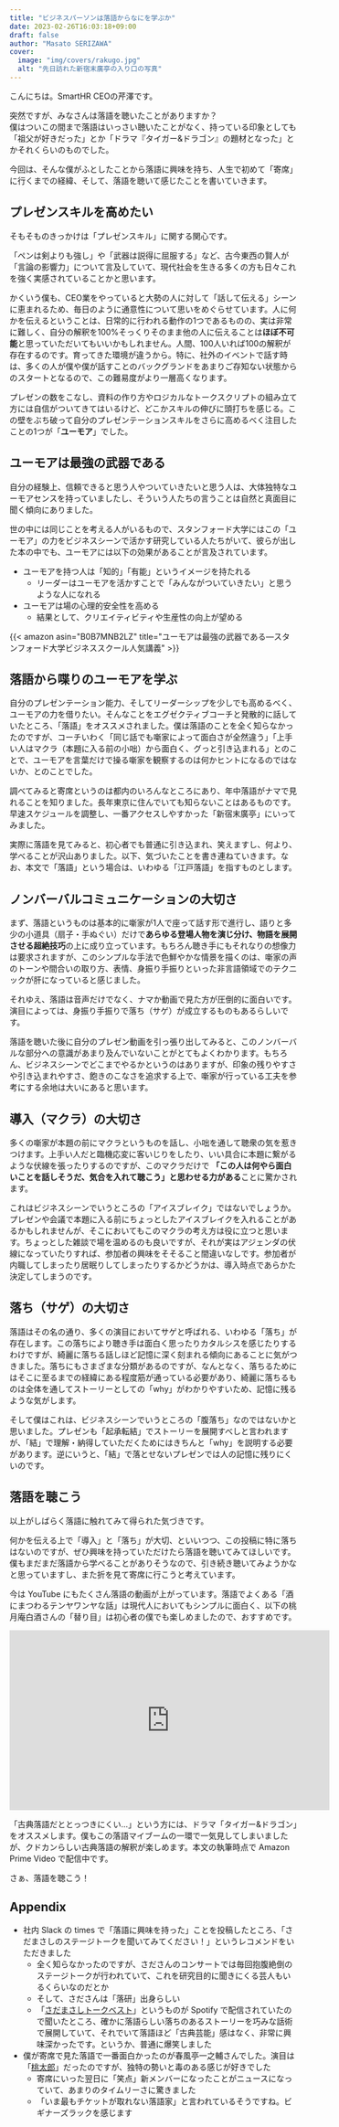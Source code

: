 ```yaml
---
title: "ビジネスパーソンは落語からなにを学ぶか"
date: 2023-02-26T16:03:18+09:00
draft: false
author: "Masato SERIZAWA"
cover:
  image: "img/covers/rakugo.jpg"
  alt: "先日訪れた新宿末廣亭の入り口の写真"
---
```


こんにちは。SmartHR CEOの芹澤です。

突然ですが、みなさんは落語を聴いたことがありますか？\
僕はついこの間まで落語はいっさい聴いたことがなく、持っている印象としても「祖父が好きだった」とか「ドラマ『タイガー&ドラゴン』の題材となった」とかそれくらいのものでした。

今回は、そんな僕がふとしたことから落語に興味を持ち、人生で初めて「寄席」に行くまでの経緯、そして、落語を聴いて感じたことを書いていきます。

## プレゼンスキルを高めたい

そもそものきっかけは「プレゼンスキル」に関する関心です。

「ペンは剣よりも強し」や「武器は説得に屈服する」など、古今東西の賢人が「言論の影響力」について言及していて、現代社会を生きる多くの方も日々これを強く実感されていることかと思います。

かくいう僕も、CEO業をやっていると大勢の人に対して「話して伝える」シーンに恵まれるため、毎日のように通意性について思いをめぐらせています。人に何かを伝えるということは、日常的に行われる動作の1つであるものの、実は非常に難しく、自分の解釈を100%そっくりそのまま他の人に伝えることは**ほぼ不可能**と思っていただいてもいいかもしれません。人間、100人いれば100の解釈が存在するのです。育ってきた環境が違うから。特に、社外のイベントで話す時は、多くの人が僕や僕が話すことのバックグランドをあまりご存知ない状態からのスタートとなるので、この難易度がより一層高くなります。

プレゼンの数をこなし、資料の作り方やロジカルなトークスクリプトの組み立て方には自信がついてきてはいるけど、どこかスキルの伸びに頭打ちを感じる。この壁をぶち破って自分のプレゼンテーションスキルをさらに高めるべく注目したことの1つが「**ユーモア**」でした。

## ユーモアは最強の武器である

自分の経験上、信頼できると思う人やついていきたいと思う人は、大体独特なユーモアセンスを持っていましたし、そういう人たちの言うことは自然と真面目に聞く傾向にありました。

世の中には同じことを考える人がいるもので、スタンフォード大学にはこの「ユーモア」の力をビジネスシーンで活かす研究している人たちがいて、彼らが出した本の中でも、ユーモアには以下の効果があることが言及されています。

- ユーモアを持つ人は「知的」「有能」というイメージを持たれる
  - リーダーはユーモアを活かすことで「みんながついていきたい」と思うような人になれる
- ユーモアは場の心理的安全性を高める
  - 結果として、クリエイティビティや生産性の向上が望める

{{< amazon asin="B0B7MNB2LZ" title="ユーモアは最強の武器である―スタンフォード大学ビジネススクール人気講義" >}}

## 落語から喋りのユーモアを学ぶ

自分のプレゼンテーション能力、そしてリーダーシップを少しでも高めるべく、ユーモアの力を借りたい。そんなことをエグゼクティブコーチと発散的に話していたところ、「落語」をオススメされました。僕は落語のことを全く知らなかったのですが、コーチいわく「同じ話でも噺家によって面白さが全然違う」「上手い人はマクラ（本題に入る前の小咄）から面白く、グっと引き込まれる」とのことで、ユーモアを言葉だけで操る噺家を観察するのは何かヒントになるのではないか、とのことでした。

調べてみると寄席というのは都内のいろんなところにあり、年中落語がナマで見れることを知りました。長年東京に住んでいても知らないことはあるものです。早速スケジュールを調整し、一番アクセスしやすかった「新宿末廣亭」にいってみました。

実際に落語を見てみると、初心者でも普通に引き込まれ、笑えますし、何より、学べることが沢山ありました。以下、気づいたことを書き連ねていきます。なお、本文で「落語」という場合は、いわゆる「江戸落語」を指すものとします。

## ノンバーバルコミュニケーションの大切さ

まず、落語というものは基本的に噺家が1人で座って話す形で進行し、語りと多少の小道具（扇子・手ぬぐい）だけで**あらゆる登場人物を演じ分け、物語を展開させる超絶技巧**の上に成り立っています。もちろん聴き手にもそれなりの想像力は要求されますが、このシンプルな手法で色鮮やかな情景を描くのは、噺家の声のトーンや間合いの取り方、表情、身振り手振りといった非言語領域でのテクニックが肝になっていると感じました。

それゆえ、落語は音声だけでなく、ナマか動画で見た方が圧倒的に面白いです。演目によっては、身振り手振りで落ち（サゲ）が成立するものもあるらしいです。

落語を聴いた後に自分のプレゼン動画を引っ張り出してみると、このノンバーバルな部分への意識があまり及んでいないことがとてもよくわかります。もちろん、ビジネスシーンでどこまでやるかというのはありますが、印象の残りやすさや引き込まれやすさ、飽きのこなさを追求する上で、噺家が行っている工夫を参考にする余地は大いにあると思います。

## 導入（マクラ）の大切さ

多くの噺家が本題の前にマクラというものを話し、小咄を通して聴衆の気を惹きつけます。上手い人だと臨機応変に客いじりをしたり、いい具合に本題に繋がるような伏線を張ったりするのですが、このマクラだけで **「この人は何やら面白いことを話しそうだ、気合を入れて聴こう」と思わせる力がある**ことに驚かされます。

これはビジネスシーンでいうところの「アイスブレイク」ではないでしょうか。プレゼンや会議で本題に入る前にちょっとしたアイスブレイクを入れることがあるかもしれませんが、そこにおいてもこのマクラの考え方は役に立つと思います。ちょっとした雑談で場を温めるのも良いですが、それが実はアジェンダの伏線になっていたりすれば、参加者の興味をそそること間違いなしです。参加者が内職してしまったり居眠りしてしまったりするかどうかは、導入時点であらかた決定してしまうのです。

## 落ち（サゲ）の大切さ

落語はその名の通り、多くの演目においてサゲと呼ばれる、いわゆる「落ち」が存在します。この落ちにより聴き手は面白く思ったりカタルシスを感じたりするわけですが、綺麗に落ちる話しほど記憶に深く刻まれる傾向にあることに気がつきました。落ちにもさまざまな分類があるのですが、なんとなく、落ちるためにはそこに至るまでの経緯にある程度筋が通っている必要があり、綺麗に落ちるものは全体を通してストーリーとしての「why」がわかりやすいため、記憶に残るような気がします。

そして僕はこれは、ビジネスシーンでいうところの「腹落ち」なのではないかと思いました。プレゼンも「起承転結」でストーリーを展開すべしと言われますが、「結」で理解・納得していただくためにはきちんと「why」を説明する必要があります。逆にいうと、「結」で落とせないプレゼンでは人の記憶に残りにくいのです。

## 落語を聴こう

以上がしばらく落語に触れてみて得られた気づきです。

何かを伝える上で「導入」と「落ち」が大切、といいつつ、この投稿に特に落ちはないのですが、ぜひ興味を持っていただけたら落語を聴いてみてほしいです。僕もまだまだ落語から学べることがありそうなので、引き続き聴いてみようかなと思っていますし、また折を見て寄席に行こうと考えています。

今は YouTube にもたくさん落語の動画が上がっています。落語でよくある「酒にまつわるテンヤワンヤな話」は現代人においてもシンプルに面白く、以下の桃月庵白酒さんの「替り目」は初心者の僕でも楽しめましたので、おすすめです。

<iframe width="560" height="315" src="https://www.youtube.com/embed/mkcFtsY1uX0" title="YouTube video player" frameborder="0" allow="accelerometer; autoplay; clipboard-write; encrypted-media; gyroscope; picture-in-picture; web-share" allowfullscreen></iframe>

「古典落語だととっつきにくい...」という方には、ドラマ「タイガー&ドラゴン」をオススメします。僕もこの落語マイブームの一環で一気見してしまいましたが、クドカンらしい古典落語の解釈が楽しめます。本文の執筆時点で Amazon Prime Video で配信中です。

さぁ、落語を聴こう！

## Appendix

- 社内 Slack の times で「落語に興味を持った」ことを投稿したところ、「さだまさしのステージトークを聞いてみてください！」というレコメンドをいただきました
  - 全く知らなかったのですが、さださんのコンサートでは毎回抱腹絶倒のステージトークが行われていて、これを研究目的に聞きにくる芸人もいるくらいなのだとか
  - そして、さださんは「落研」出身らしい
  - 「<a href="https://open.spotify.com/album/0owh517TXV4gAmGAXO4Mji" target="_blank">さだまさしトークベスト</a>」というものが Spotify で配信されていたので聞いたところ、確かに落語らしい落ちのあるストーリーを巧みな話術で展開していて、それでいて落語ほど「古典芸能」感はなく、非常に興味深かったです。というか、普通に爆笑しました
- 僕が寄席で見た落語で一番面白かったのが春風亭一之輔さんでした。演目は「<a href="https://ja.wikipedia.org/wiki/%E6%A1%83%E5%A4%AA%E9%83%8E_(%E8%90%BD%E8%AA%9E)" target="_blank">桃太郎</a>」だったのですが、独特の勢いと毒のある感じが好きでした
  - 寄席にいった翌日に「笑点」新メンバーになったことがニュースになっていて、あまりのタイムリーさに驚きました
  - 「いま最もチケットが取れない落語家」と言われているそうですね。ビギナーズラックを感じます
